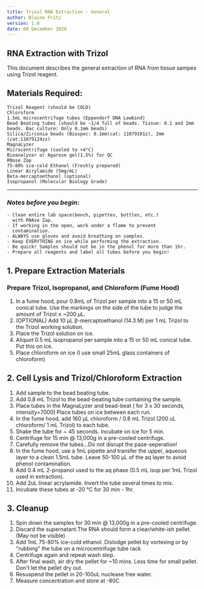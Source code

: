 ```yaml
---
title: Trizol RNA Extraction - General 
author: Blaine Fritz
version: 1.0
date: 08 December 2020
---
```

## RNA Extraction with Trizol

This document describes the general extraction of RNA from tissue sampes using Trizol
reagent. 

## Materials Required:
    Trizol Reagent (should be COLD)  
    Chloroform  
    1.5mL microcentrifuge tubes (Eppendorf DNA Lowbind)  
    Bead Beating tubes (should be ~1/4 full of beads. Tissue: 0.1 and 2mm beads. Bac culture: Only 0.1mm beads)  
    Silica/Zirconia beads (Biospec: 0.1mm(cat: 11079101z), 2mm (cat:11079124zx) 
    MagnaLyzer  
    Microcentrifuge (cooled to +4°C)  
    Bioanalyzer or Agarose gel(1.5%) for QC  
    RNase Zap  
    75-80% ice-cold Ethanol (Freshly prepared)  
    Linear Acrylamide (5mg/mL)  
    Beta-mercaptoethanol (optional)
    Isopropanol (Molecular Biology Grade)

---
### *Notes before you begin*:
```
- Clean entire lab space(bench, pipettes, bottles, etc.) 
  with RNAse Zap. 
- If working in the open, work under a flame to prevent 
  contamination. 
- ALWAYS use gloves and avoid breathing on samples. 
- Keep EVERYTHING on ice while performing the extraction. 
- Be quick! Samples should not be in the phenol for more than 1hr.
- Prepare all reagents and label all tubes before you begin!
```
## 1. Prepare Extraction Materials

### Prepare Trizol, Isopropanol, and Chloroform (Fume Hood)

1. In a fume hood, pour 0.8mL of Trizol per sample into a 15 or 50 mL conical tube. Use the markings on the side of the  tube to judge the amount of Trizol ± ~200 μL.
2. (OPTIONAL) Add 10 μL β-mercaptoethanol (14.3 M) per 1 mL Trizol to the Trizol working solution.
3. Place the Trizol solution on ice.
4. Aliquot 0.5 mL isopropanol per sample into a 15 or 50 mL conical tube. Put this on ice.
5. Place chloroform on ice (I use small 25mL glass containers of chloroform)

## 2. Cell Lysis and Trizol/Chloroform Extraction

1. Add sample to the bead beating tube. 
2. Add 0.8 mL Trizol to the bead-beating tube containing the sample. 
3. Place tubes in the MagnaLyzer and bead-beat ( for 3 x 30 seconds, intensity=7000) Place tubes on ice between each run.
4. In the fume hood, add 160 μL chloroform / 0.8 mL Trizol (200 uL chloroform/ 1 mL Trizol) to each tube.
5. Shake the tube for ~ 45 seconds. Incubate on ice for 5 min.
6. Centrifuge for 15 min @ 13,000g in a pre-cooled centrifuge.
7. Carefully remove the tubes...Do not disrupt the pase-seperation!
8. In the fume hood, use a 1mL pipette and transfer the upper, aqueous layer to a clean 1.5mL tube. Leave 50-100 μL of the aq layer to avoid phenol contamination.
9. Add 0.4 mL 2-propanol used to the aq phase (0.5 mL isop per 1mL Trizol used in extraction).
10. Add 2uL linear acrylamide. Invert the tube several times to mix. 
11. Incubate these tubes at -20 °C for 30 min - 1hr. 

## 3. Cleanup

1. Spin down the samples for 30 min @ 13,000g in a pre-cooled centrifuge.
2. Discard the supernatant.The RNA should form a clear/white-ish pellet. (May not be visible)
3. Add 1mL 75-80% ice-cold ethanol. Dislodge pellet by vortexing or by "rubbing" the tube on a microcentrifuge tube rack
4. Centrifuge again and repeat wash step. 
5. After final wash, air dry the pellet for ~10 mins. Less time for small pellet. Don't let the pellet dry out.
6. Resuspend the pellet in 20-100uL nuclease free water.
7. Measure concentration and store at -80C 
